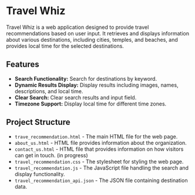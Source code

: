 # Travel Whiz

Travel Whiz is a web application designed to provide travel recommendations based on user input. It retrieves and displays information about various destinations, including cities, temples, and beaches, and provides local time for the selected destinations.

## Features

- **Search Functionality:** Search for destinations by keyword.
- **Dynamic Results Display:** Display results including images, names, descriptions, and local time.
- **Clear Search:** Clear search results and input field.
- **Timezone Support:** Display local time for different time zones.

## Project Structure

- `trave_recommendation.html` - The main HTML file for the web page.
- `about_us.html` - HTML file provides information about the organization.
- `contact_us.html` - HTML file that provides information on how visitors can get in touch. (in progress)
- `travel_recommendation.css` - The stylesheet for styling the web page.
- `travel_recommendation.js` - The JavaScript file handling the search and display functionality.
- `travel_recommendation_api.json` - The JSON file containing destination data.

